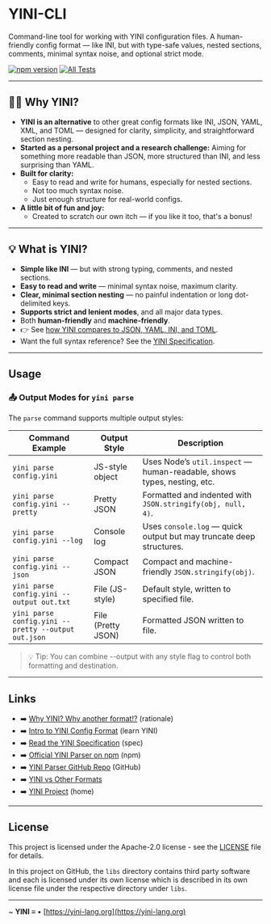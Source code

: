 # YINI-CLI
Command-line tool for working with YINI configuration files. A human-friendly config format — like INI, but with type-safe values, nested sections, comments, minimal syntax noise, and optional strict mode.

[![npm version](https://img.shields.io/npm/v/yini-parser.svg)](https://www.npmjs.com/package/yini-parser) [![All Tests](https://github.com/YINI-lang/yini-cli/actions/workflows/run-all-tests.yml/badge.svg)](https://github.com/YINI-lang/yini-cli/actions/workflows/run-all-tests.yml)

---

## 🙋‍♀️ Why YINI?
- **YINI is an alternative** to other great config formats like INI, JSON, YAML, XML, and TOML — designed for clarity, simplicity, and straightforward section nesting.
- **Started as a personal project and a research challenge:** Aiming for something more readable than JSON, more structured than INI, and less surprising than YAML.
- **Built for clarity:**
    * Easy to read and write for humans, especially for nested sections.
    * Not too much syntax noise.
    * Just enough structure for real-world configs.
- **A little bit of fun and joy:**
    * Created to scratch our own itch — if you like it too, that's a bonus!

---

## 💡 What is YINI?
- **Simple like INI** — but with strong typing, comments, and nested sections.
- **Easy to read and write** — minimal syntax noise, maximum clarity.
- **Clear, minimal section nesting** — no painful indentation or long dot-delimited keys.
- **Supports strict and lenient modes**, and all major data types.
- Both **human-friendly** and **machine-friendly**.
- 👉 See [how YINI compares to JSON, YAML, INI, and TOML](https://github.com/YINI-lang/yini-parser-typescript/tree/main/examples/compare-formats.md).
- Want the full syntax reference? See the [YINI Specification](https://github.com/YINI-lang/YINI-spec).

---

## Usage

### 📤 Output Modes for `yini parse`

The `parse` command supports multiple output styles:

| Command Example                                    | Output Style         | Description                                                                  |
|----------------------------------------------------|----------------------|------------------------------------------------------------------------------|
| `yini parse config.yini`                           | JS-style object       | Uses Node’s `util.inspect` — human-readable, shows types, nesting, etc.     |
| `yini parse config.yini --pretty`                  | Pretty JSON           | Formatted and indented with `JSON.stringify(obj, null, 4)`.                  |
| `yini parse config.yini --log`                     | Console log           | Uses `console.log` — quick output but may truncate deep structures.          |
| `yini parse config.yini --json`                    | Compact JSON          | Compact and machine-friendly `JSON.stringify(obj)`.                          |
| `yini parse config.yini --output out.txt`          | File (JS-style)       | Default style, written to specified file.                                    |
| `yini parse config.yini --pretty --output out.json`| File (Pretty JSON)    | Formatted JSON written to file.                                              |

>💡 Tip: You can combine --output with any style flag to control both formatting and destination.

---

## Links
- ➡️ [Why YINI? Why another format!?](https://github.com/YINI-lang/YINI-spec/blob/develop/RATIONALE.md) (rationale)
- ➡️ [Intro to YINI Config Format](https://github.com/YINI-lang/yini-parser-typescript?tab=readme-ov-file#intro-to-yini-config-format) (learn YINI)
- ➡️ [Read the YINI Specification](https://github.com/YINI-lang/YINI-spec/blob/develop/YINI-Specification.md#table-of-contents) (spec)
- ➡️ [Official YINI Parser on npm](https://www.npmjs.com/package/yini-parser) (npm)
- ➡️ [YINI Parser GitHub Repo](https://github.com/YINI-lang/yini-parser-typescript) (GitHub)
- ➡️ [YINI vs Other Formats](https://github.com/YINI-lang/YINI-spec/blob/develop/Docs/Examples%20of%20YINI%20vs%20Other%20Formats.md)
- ➡️ [YINI Project](https://github.com/YINI-lang) (home)

---

## License
This project is licensed under the Apache-2.0 license - see the [LICENSE](<./LICENSE>) file for details.

In this project on GitHub, the `libs` directory contains third party software and each is licensed under its own license which is described in its own license file under the respective directory under `libs`.

---

~ **YINI ≡** • [https://yini-lang.org](https://yini-lang.org)
